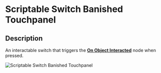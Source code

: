 # Scriptable Switch Banished Touchpanel

## Description

An interactable switch that triggers the [**On Object Interacted**](../../../scripting/events-custom/on-object-interacted.md) node when pressed.

![Scriptable Switch Banished Touchpanel](../../../.gitbook/assets/images/objects/gameplay/scripting/scriptable-switch-banished-touchpanel.png)
